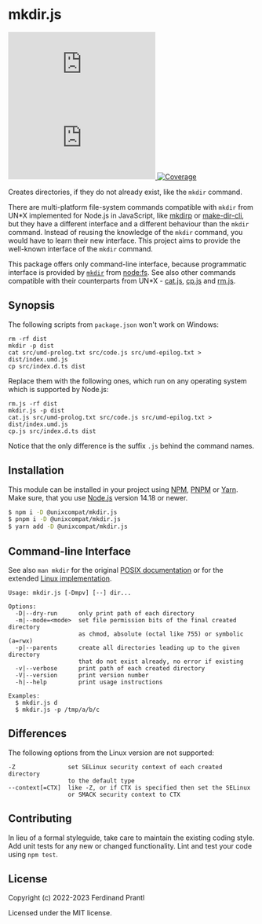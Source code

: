 # mkdir.js

[![Latest version](https://img.shields.io/npm/v/@unixcompat/mkdir.js)
 ![Dependency status](https://img.shields.io/librariesio/release/npm/@unixcompat/mkdir.js)
](https://www.npmjs.com/package/@unixcompat/mkdir.js)
[![Coverage](https://codecov.io/gh/prantlf/mkdir.js/branch/master/graph/badge.svg)](https://codecov.io/gh/prantlf/mkdir.js)

Creates directories, if they do not already exist, like the `mkdir` command.

There are multi-platform file-system commands compatible with `mkdir` from UN*X implemented for Node.js in JavaScript, like [mkdirp] or [make-dir-cli], but they have a different interface and a different behaviour than the `mkdir` command. Instead of reusing the knowledge of the `mkdir` command, you would have to learn their new interface. This project aims to provide the well-known interface of the `mkdir` command.

This package offers only command-line interface, because programmatic interface is provided by [`mkdir`] from [node:fs]. See also other commands compatible with their counterparts from UN*X - [cat.js], [cp.js] and [rm.js].

## Synopsis

The following scripts from `package.json` won't work on Windows:

    rm -rf dist
    mkdir -p dist
    cat src/umd-prolog.txt src/code.js src/umd-epilog.txt > dist/index.umd.js
    cp src/index.d.ts dist

Replace them with the following ones, which run on any operating system which is supported by Node.js:

    rm.js -rf dist
    mkdir.js -p dist
    cat.js src/umd-prolog.txt src/code.js src/umd-epilog.txt > dist/index.umd.js
    cp.js src/index.d.ts dist

Notice that the only difference is the suffix `.js` behind the command names.

## Installation

This module can be installed in your project using [NPM], [PNPM] or [Yarn]. Make sure, that you use [Node.js] version 14.18 or newer.

```sh
$ npm i -D @unixcompat/mkdir.js
$ pnpm i -D @unixcompat/mkdir.js
$ yarn add -D @unixcompat/mkdir.js
```

## Command-line Interface

See also `man mkdir` for the original [POSIX documentation] or for the extended [Linux implementation].

    Usage: mkdir.js [-Dmpv] [--] dir...

    Options:
      -D|--dry-run      only print path of each directory
      -m|--mode=<mode>  set file permission bits of the final created directory
                        as chmod, absolute (octal like 755) or symbolic (a=rwx)
      -p|--parents      create all directories leading up to the given directory
                        that do not exist already, no error if existing
      -v|--verbose      print path of each created directory
      -V|--version      print version number
      -h|--help         print usage instructions

    Examples:
      $ mkdir.js d
      $ mkdir.js -p /tmp/a/b/c

## Differences

The following options from the Linux version are not supported:

    -Z               set SELinux security context of each created directory
                     to the default type
    --context[=CTX]  like -Z, or if CTX is specified then set the SELinux
                     or SMACK security context to CTX

## Contributing

In lieu of a formal styleguide, take care to maintain the existing coding style.  Add unit tests for any new or changed functionality. Lint and test your code using `npm test`.

## License

Copyright (c) 2022-2023 Ferdinand Prantl

Licensed under the MIT license.

[Node.js]: http://nodejs.org/
[NPM]: https://www.npmjs.com/
[PNPM]: https://pnpm.io/
[Yarn]: https://yarnpkg.com/
[mkdirp]: https://www.npmjs.com/package/mkdirp
[make-dir-cli]: https://www.npmjs.com/package/make-dir-cli
[cat.js]: https://www.npmjs.com/package/@unixcompat/cat.js
[cp.js]: https://www.npmjs.com/package/@unixcompat/cp.js
[rm.js]: https://www.npmjs.com/package/@unixcompat/rm.js
[POSIX documentation]: https://man7.org/linux/man-pages/man1/mkdir.1p.html
[Linux implementation]: https://man7.org/linux/man-pages/man1/mkdir.1.html
[`mkdir`]: https://nodejs.org/api/fs.html#fsmkdirpath-options-callback
[node:fs]: https://nodejs.org/api/fs.html
